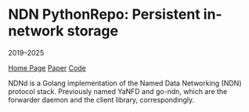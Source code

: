 # NDN PythonRepo: Persistent in-network storage

2019–2025

[Home Page](https://ndn-python-repo.readthedocs.io/en/latest/)
[Paper](https://doi.org/10.1109/ICNC59896.2024.10556243)
[Code](https://github.com/UCLA-IRL/ndn-python-repo)

NDNd is a Golang implementation of the Named Data Networking (NDN) protocol stack.
Previously named YaNFD and go-ndn, which are the forwarder daemon and the client library, correspondingly.
